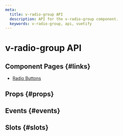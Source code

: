 ```yaml
---
meta:
  title: v-radio-group API
  description: API for the v-radio-group component.
  keywords: v-radio-group, api, vuetify
---
```


# v-radio-group API

<entry-ad />

## Component Pages {#links}

- [Radio Buttons](components/radio-buttons)

## Props {#props}

<api-section name="v-radio-group" section="props" />

## Events {#events}

<api-section name="v-radio-group" section="events" />

## Slots {#slots}

<api-section name="v-radio-group" section="slots" />

<backmatter />
